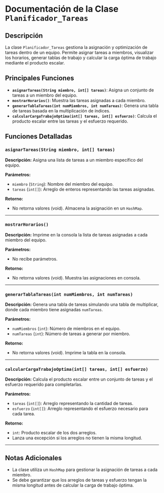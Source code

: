 # Documentación de la Clase `Planificador_Tareas`

## Descripción
La clase `Planificador_Tareas` gestiona la asignación y optimización de tareas dentro de un equipo. Permite asignar tareas a miembros, visualizar los horarios, generar tablas de trabajo y calcular la carga óptima de trabajo mediante el producto escalar.

## Principales Funciones

- **`asignarTareas(String miembro, int[] tareas)`**: Asigna un conjunto de tareas a un miembro del equipo.
- **`mostrarHorarios()`**: Muestra las tareas asignadas a cada miembro.
- **`generarTablaTareas(int numMiembros, int numTareas)`**: Genera una tabla de tareas basada en la multiplicación de índices.
- **`calcularCargaTrabajoOptima(int[] tareas, int[] esfuerzo)`**: Calcula el producto escalar entre las tareas y el esfuerzo requerido.

## Funciones Detalladas

### `asignarTareas(String miembro, int[] tareas)`
**Descripción:**
Asigna una lista de tareas a un miembro específico del equipo.

**Parámetros:**
- `miembro` (`String`): Nombre del miembro del equipo.
- `tareas` (`int[]`): Arreglo de enteros representando las tareas asignadas.

**Retorno:**
- No retorna valores (void). Almacena la asignación en un `HashMap`.

---

### `mostrarHorarios()`
**Descripción:**
Imprime en la consola la lista de tareas asignadas a cada miembro del equipo.

**Parámetros:**
- No recibe parámetros.

**Retorno:**
- No retorna valores (void). Muestra las asignaciones en consola.

---

### `generarTablaTareas(int numMiembros, int numTareas)`
**Descripción:**
Genera una tabla de tareas simulando una tabla de multiplicar, donde cada miembro tiene asignadas `numTareas`.

**Parámetros:**
- `numMiembros` (`int`): Número de miembros en el equipo.
- `numTareas` (`int`): Número de tareas a generar por miembro.

**Retorno:**
- No retorna valores (void). Imprime la tabla en la consola.

---

### `calcularCargaTrabajoOptima(int[] tareas, int[] esfuerzo)`
**Descripción:**
Calcula el producto escalar entre un conjunto de tareas y el esfuerzo requerido para completarlas.

**Parámetros:**
- `tareas` (`int[]`): Arreglo representando la cantidad de tareas.
- `esfuerzo` (`int[]`): Arreglo representando el esfuerzo necesario para cada tarea.

**Retorno:**
- `int`: Producto escalar de los dos arreglos.
- Lanza una excepción si los arreglos no tienen la misma longitud.

---

## Notas Adicionales
- La clase utiliza un `HashMap` para gestionar la asignación de tareas a cada miembro.
- Se debe garantizar que los arreglos de tareas y esfuerzo tengan la misma longitud antes de calcular la carga de trabajo óptima.
